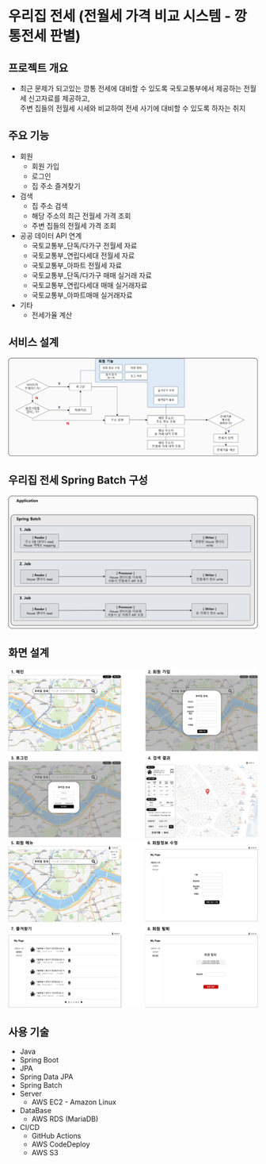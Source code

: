 # 우리집 전세 (전월세 가격 비교 시스템 - 깡통전세 판별)
## 프로젝트 개요
- 최근 문제가 되고있는 깡통 전세에 대비할 수 있도록 국토교통부에서 제공하는 전월세 신고자료를 제공하고, <br>
  주변 집들의 전월세 시세와 비교하여 전세 사기에 대비할 수 있도록 하자는 취지
## 주요 기능
- 회원
  - 회원 가입
  - 로그인
  - 집 주소 즐겨찾기
- 검색
  - 집 주소 검색
  - 해당 주소의 최근 전월세 가격 조회 
  - 주변 집들의 전월세 가격 조회
- 공공 데이터 API 연계
  - 국토교통부_단독/다가구 전월세 자료
  - 국토교통부_연립다세대 전월세 자료
  - 국토교통부_아파트 전월세 자료
  - 국토교통부_단독/다가구 매매 실거래 자료
  - 국토교통부_연립다세대 매매 실거래자료
  - 국토교통부_아파트매매 실거래자료
- 기타
  - 전세가율 계산
## 서비스 설계
![](우리집전세_서비스설계.png)
## 우리집 전세 Spring Batch 구성
![](spring_batch_구성.png)
## 화면 설계
![](화면스텝.png)
![](화면스텝2.png)
## 사용 기술
- Java
- Spring Boot
- JPA
- Spring Data JPA
- Spring Batch
- Server
  - AWS EC2 - Amazon Linux
- DataBase
  - AWS RDS (MariaDB)
- CI/CD
  - GitHub Actions
  - AWS CodeDeploy
  - AWS S3


